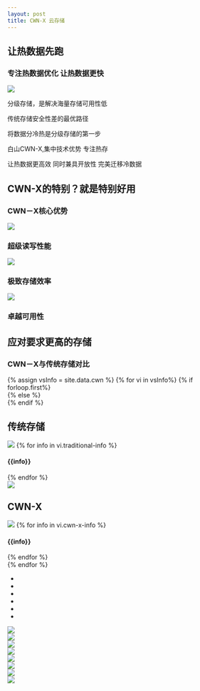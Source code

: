 ```yaml
---
layout: post
title: CWN-X 云存储
---
```


<div class="clearfix mar-b-40-sm">
    <div class="col-xs-12 col-sm-6 mar-t-100">
        <div class="products-head">
            <h2>让热数据先跑</h2>
            <h3>专注热数据优化 让热数据更快 </h3>
            <img src="{{ site.baseurl }}/public/image/cwn/cwn-01.png">
        </div>
    </div>
    <div class="col-xs-12 col-sm-6 mar-t-100">
        <div class="service-head">
            <p>分级存储，是解决海量存储可用性低</p>
            <p>传统存储安全性差的最优路径</p>
            <p>将数据分冷热是分级存储的第一步</p>
            <p>白山CWN-X,集中技术优势 专注热存</p>
            <p>让热数据更高效 同时兼具开放性 完美迁移冷数据 </p>
        </div>
    </div>
</div>
<div class="clearfix mar-b-40-sm">
    <div class="ccx-h">
        <h2>CWN-X的特别？就是特别好用</h2>
        <h3>CWN－X核心优势</h3>
    </div>
    <div class="col-xs-4 cwn-special">
        <img src="{{ site.baseurl }}/public/image/cwn/cwn-02.png">
        <h3>超级读写性能</h3>
    </div>
    <div class="col-xs-4 cwn-special">
        <img src="{{ site.baseurl }}/public/image/cwn/cwn-03.png">
        <h3>极致存储效率</h3>
    </div>
    <div class="col-xs-4 cwn-special">
        <img src="{{ site.baseurl }}/public/image/cwn/cwn-04.png">
        <h3>卓越可用性</h3>
    </div>
</div>
<div class="mar-b-40-sm">
    <div class="ccx-h">
        <h2>应对要求更高的存储</h2>
        <h3>CWN－X与传统存储对比</h3>
    </div>
    <div class="">
        <div class="ccx-gd">
            {% assign vsInfo = site.data.cwn %}
            {% for vi in vsInfo%}
            {% if forloop.first%}
            <div class="clearfix ccx-dy ccx-dy-first slider">   
            {% else %}
            <div class="clearfix ccx-dy slider">
            {% endif %}
                <div class="col-xs-5 color-4">
                    <h2>传统存储</h2>
                    <img src="{{ site.baseurl }}/public/image/cwn/{{vi.traditional-img}}">
                    {% for info in vi.traditional-info %}
                    <h4>{{info}}</h4>
                    {% endfor %}
                </div>
                <div class="col-xs-2">
                    <img class="img-vs hidden-xs" src="{{ site.baseurl }}/public/image/cdn/cdn-vs.jpg">
                    <div class="visible-xs shadow-line"></div>
                </div>
                <div class="col-xs-5 ccx-second">
                    <h2>CWN-X</h2>
                    <img src="{{ site.baseurl }}/public/image/cwn/{{vi.cwn-x-img}}">
                    {% for info in vi.cwn-x-info %}
                    <h4>{{info}}</h4>
                    {% endfor %}
                </div>
            </div>
            {% endfor %}
        </div>
        <div class="clearfix ccx-btn slider-btn">
            <ul>
                <li class="ccx-btn-hover"></li>
                <li></li>
                <li></li>
                <li></li>
                <li></li>
                <li></li>
            </ul>
        </div>
    </div>
</div>
<div class="clearfix mar-b-40-sm">
    <div class="col-xs-3">
        <img src="{{ site.baseurl }}/public/image/cwn/cwn-17.jpg">
    </div>
    <div class="col-xs-3">
        <img src="{{ site.baseurl }}/public/image/cwn/cwn-18.jpg">
    </div>
    <div class="col-xs-3">
        <img src="{{ site.baseurl }}/public/image/cwn/cwn-19.jpg">
    </div>
    <div class="col-xs-3">
        <img src="{{ site.baseurl }}/public/image/cwn/cwn-20.jpg">
    </div>
    <div class="col-xs-3">
        <img src="{{ site.baseurl }}/public/image/cwn/cwn-21.jpg">
    </div>
    <div class="col-xs-3">
        <img src="{{ site.baseurl }}/public/image/cwn/cwn-22.jpg">
    </div>
    <div class="col-xs-3">
        <img src="{{ site.baseurl }}/public/image/cwn/cwn-23.jpg">
    </div>
    <div class="col-xs-3">
        <img src="{{ site.baseurl }}/public/image/cwn/cwn-24.jpg">
    </div>
    <div class="clean"></div>
</div>
